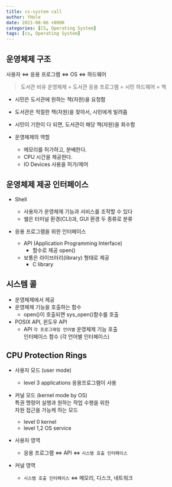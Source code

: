 ```yaml
---
title: cs-system call
author: YHole
date: 2021-08-06 +0900
categories: [CS, Operating System]
tags: [cs, Operating System]
---
```


## 운영체제 구조

사용자 ⇔ 응용 프로그램 ⇔ OS ⇔ 하드웨어

> 도서관 비유
> 운영체제 = 도서관
> 응용 프로그램 = 시민
> 하드웨어 = 책

  - 시민은 도서관에 원하는 책(자원)을 요청함
  - 도서관은 적절한 책(자원)을 찾아서, 시민에게 빌려줌
  - 시민이 기한이 다 되면, 도서관이 해당 책(자원)을 회수함

- 운영체제의 역할
  - 메모리를 허가하고, 분배한다.
  - CPU 시간을 제공한다.
  - IO Devices 사용을 허가/제어

## 운영체제 제공 인터페이스

- Shell
  - 사용자가 운영체제 기능과 서비스를 조작할 수 있다
  - 쉘은 터미널 환경(CLI)과, GUI 환경 두 종류로 분류

- 응용 프로그램을 위한 인터페이스
  - API (Application Programming Interface)
    - 함수로 제공 open()
  - 보통은 라이브러리(library) 형태로 제공
    - C library

## 시스템 콜

- 운영체제에서 제공
- 운영체제 기능을 호출하는 함수
  - open()이 호출되면 sys_open()함수를 호출
- POSIX API, 윈도우 API
  - API `각 프로그래밍 언어별` 운영체제 기능 호출  
  인터페이스 함수 (각 언어별 인터페이스)

## CPU Protection Rings

- 사용자 모드 (user mode)
  - level 3 applications 응용프로그램이 사용
- 커널 모드 (kernel mode by OS)  
특권 명령어 실행과 원하는 작업 수행을 위한  
자원 접근을 가능케 하는 모드
  - level 0 kernel
  - level 1,2 OS service

- 사용자 영역
  - 응용 프로그램 ⇔ API  ⇔  `시스템 호출 인터페이스`
- 커널 영역
  - `시스템 호출 인터페이스` ⇔ 메모리, 디스크, 네트워크

